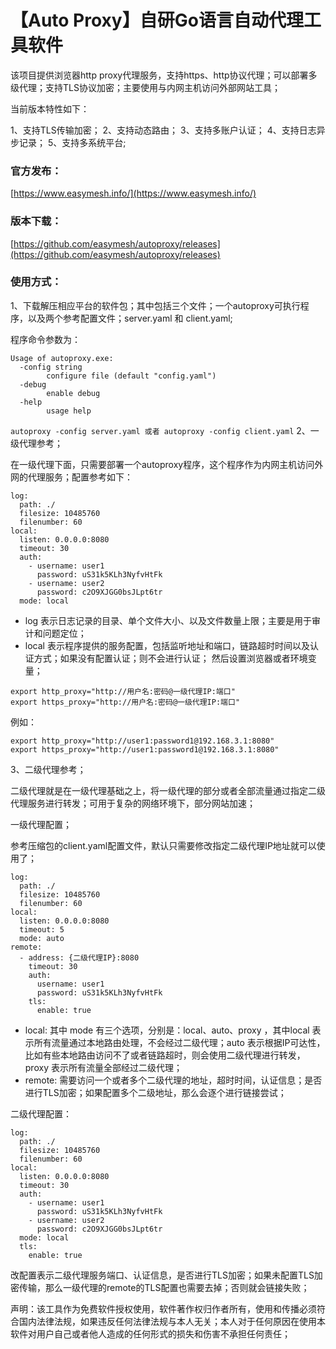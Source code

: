 # 【Auto Proxy】自研Go语言自动代理工具软件

该项目提供浏览器http proxy代理服务，支持https、http协议代理；可以部署多级代理；支持TLS协议加密；主要使用与内网主机访问外部网站工具；

当前版本特性如下：

1、支持TLS传输加密；
2、支持动态路由；
3、支持多账户认证；
4、支持日志异步记录；
5、支持多系统平台;

### 官方发布：

[https://www.easymesh.info/](https://www.easymesh.info/)

### 版本下载：

[https://github.com/easymesh/autoproxy/releases](https://github.com/easymesh/autoproxy/releases)

### 使用方式：

1、下载解压相应平台的软件包；其中包括三个文件；一个autoproxy可执行程序，以及两个参考配置文件；server.yaml 和 client.yaml;

程序命令参数为：

```
Usage of autoproxy.exe:
  -config string
        configure file (default "config.yaml")
  -debug
        enable debug
  -help
        usage help
```

`autoproxy -config server.yaml 或者 autoproxy -config client.yaml`
2、一级代理参考；

在一级代理下面，只需要部署一个autoproxy程序，这个程序作为内网主机访问外网的代理服务；配置参考如下：

```
log:
  path: ./
  filesize: 10485760
  filenumber: 60
local:
  listen: 0.0.0.0:8080
  timeout: 30
  auth:
    - username: user1
      password: uS31k5KLh3NyfvHtFk
    - username: user2
      password: c2O9XJGG0bsJLpt6tr
  mode: local
```

- log 表示日志记录的目录、单个文件大小、以及文件数量上限；主要是用于审计和问题定位；
- local 表示程序提供的服务配置，包括监听地址和端口，链路超时时间以及认证方式；如果没有配置认证；则不会进行认证；
然后设置浏览器或者环境变量；

```
export http_proxy="http://用户名:密码@一级代理IP:端口"
export https_proxy="http://用户名:密码@一级代理IP:端口"
```

例如：
```
export http_proxy="http://user1:password1@192.168.3.1:8080"
export https_proxy="http://user1:password1@192.168.3.1:8080"
```

3、二级代理参考；

二级代理就是在一级代理基础之上，将一级代理的部分或者全部流量通过指定二级代理服务进行转发；可用于复杂的网络环境下，部分网站加速；

一级代理配置；

参考压缩包的client.yaml配置文件，默认只需要修改指定二级代理IP地址就可以使用了；

```
log:
  path: ./
  filesize: 10485760
  filenumber: 60
local:
  listen: 0.0.0.0:8080
  timeout: 5
  mode: auto
remote:
  - address: {二级代理IP}:8080
    timeout: 30
    auth:
      username: user1
      password: uS31k5KLh3NyfvHtFk
    tls:
      enable: true
```
- local: 其中 mode 有三个选项，分别是：local、auto、proxy ，其中local 表示所有流量通过本地路由处理，不会经过二级代理；auto 表示根据IP可达性，比如有些本地路由访问不了或者链路超时，则会使用二级代理进行转发，proxy 表示所有流量全部经过二级代理；
- remote: 需要访问一个或者多个二级代理的地址，超时时间，认证信息；是否进行TLS加密；如果配置多个二级地址，那么会逐个进行链接尝试；

二级代理配置：
```
log:
  path: ./
  filesize: 10485760
  filenumber: 60
local:
  listen: 0.0.0.0:8080
  timeout: 30
  auth:
    - username: user1
      password: uS31k5KLh3NyfvHtFk
    - username: user2
      password: c2O9XJGG0bsJLpt6tr
  mode: local
  tls:
    enable: true
```
改配置表示二级代理服务端口、认证信息，是否进行TLS加密；如果未配置TLS加密传输，那么一级代理的remote的TLS配置也需要去掉；否则就会链接失败；

 

声明：该工具作为免费软件授权使用，软件著作权归作者所有，使用和传播必须符合国内法律法规，如果违反任何法律法规与本人无关；本人对于任何原因在使用本软件对用户自己或者他人造成的任何形式的损失和伤害不承担任何责任；
